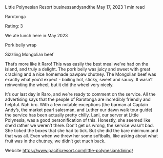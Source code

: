 Little Polynesian Resort
businessandyandthe
May 17, 2023
1 min read


Rarotonga

Rating: 3

We ate lunch here in May 2023

Pork belly wrap 

Sizzling Mongolian beef 

That’s more like it Raro! This was easily the best meal we’ve had on the island, and truly a delight. The pork belly was juicy and sweet with great cracking and a nice homemade pawpaw chutney. The Mongolian beef was exactly what you’d expect - boiling hot, sticky, sweet and saucy. It wasn’t reinventing the wheel, but it did the wheel very nicely. 

It’s our last day in Raro, and we’re ready to comment on the service. All the advertising says that the people of Rarotonga are incredibly friendly and helpful. Nah bro. With a few notable exceptions (the barman at Captain Andy’s, the market pearl salesman, and Luther our dawn walk tour guide) the service has been actually pretty chilly. Lani, our server at Little Polynesia, was a good personification of this. Honestly, she seemed like she’d rather we weren’t there. Don’t get us wrong, the service wasn’t bad. She ticked the boxes that she had to tick. But she did the bare minimum and that was all. Even when we threw her some softballs, like asking about what fruit was in the chutney, we didn’t get much back. 

Website https://www.pacificresort.com/little-polynesian/dining/